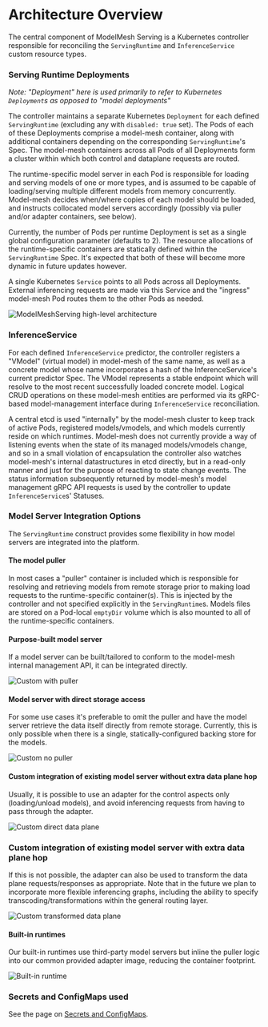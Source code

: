 # Architecture Overview

The central component of ModelMesh Serving is a Kubernetes controller responsible for reconciling the `ServingRuntime` and `InferenceService` custom resource types.

### Serving Runtime Deployments

_Note: "Deployment" here is used primarily to refer to Kubernetes `Deployment`s as opposed to "model deployments"_

The controller maintains a separate Kubernetes `Deployment` for each defined `ServingRuntime` (excluding any with `disabled: true` set). The Pods of each of these Deployments comprise a model-mesh container, along with additional containers depending on the corresponding `ServingRuntime`'s Spec. The model-mesh containers across all Pods of all Deployments form a cluster within which both control and dataplane requests are routed.

The runtime-specific model server in each Pod is responsible for loading and serving models of one or more types, and is assumed to be capable of loading/serving multiple different models from memory concurrently. Model-mesh decides when/where copies of each model should be loaded, and instructs collocated model servers accordingly (possibly via puller and/or adapter containers, see below).

Currently, the number of Pods per runtime Deployment is set as a single global configuration parameter (defaults to 2). The resource allocations of the runtime-specific containers are statically defined within the `ServingRuntime` Spec. It's expected that both of these will become more dynamic in future updates however.

A single Kubernetes `Service` points to all Pods across all Deployments. External inferencing requests are made via this Service and the "ingress" model-mesh Pod routes them to the other Pods as needed.

![ModelMeshServing high-level architecture](../images/0.2.0-highlevel.png)

### InferenceService

For each defined `InferenceService` predictor, the controller registers a "VModel" (virtual model) in model-mesh of the same name, as well as a concrete model whose name incorporates a hash of the InferenceService's current predictor Spec. The VModel represents a stable endpoint which will resolve to the most recent successfully loaded concrete model. Logical CRUD operations on these model-mesh entities are performed via its gRPC-based model-management interface during `InferenceService` reconciliation.

A central etcd is used "internally" by the model-mesh cluster to keep track of active Pods, registered models/vmodels, and which models currently reside on which runtimes. Model-mesh does not currently provide a way of listening events when the state of its managed models/vmodels change, and so in a small violation of encapsulation the controller also watches model-mesh's internal datastructures in etcd directly, but in a read-only manner and just for the purpose of reacting to state change events. The status information subsequently returned by model-mesh's model management gRPC API requests is used by the controller to update `InferenceService`s' Statuses.

### Model Server Integration Options

The `ServingRuntime` construct provides some flexibility in how model servers are integrated into the platform.

#### The model puller

In most cases a "puller" container is included which is responsible for resolving and retrieving models from remote storage prior to making load requests to the runtime-specific container(s). This is injected by the controller and not specified explicitly in the `ServingRuntime`s. Models files are stored on a Pod-local `emptyDir` volume which is also mounted to all of the runtime-specific containers.

#### Purpose-built model server

If a model server can be built/tailored to conform to the model-mesh internal management API, it can be integrated directly.

![Custom with puller](../images/rt-custom-pull.png)

#### Model server with direct storage access

For some use cases it's preferable to omit the puller and have the model server retrieve the data itself directly from remote storage. Currently, this is only possible when there is a single, statically-configured backing store for the models.

![Custom no puller](../images/rt-custom-nopull.png)

#### Custom integration of existing model server without extra data plane hop

Usually, it is possible to use an adapter for the control aspects only (loading/unload models), and avoid inferencing requests from having to pass through the adapter.

![Custom direct data plane](../images/rt-custom-direct.png)

### Custom integration of existing model server with extra data plane hop

If this is not possible, the adapter can also be used to transform the data plane requests/responses as appropriate. Note that in the future we plan to incorporate more flexible inferencing graphs, including the ability to specify transcoding/transformations within the general routing layer.

![Custom transformed data plane](../images/rt-custom-full.png)

#### Built-in runtimes

Our built-in runtimes use third-party model servers but inline the puller logic into our common provided adapter image, reducing the container footprint.

![Built-in runtime](../images/rt-builtin.png)

### Secrets and ConfigMaps used

See the page on [Secrets and ConfigMaps](secrets-and-cms.md).

